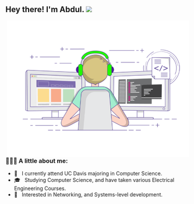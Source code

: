 <h2> Hey there! I'm Abdul. <img src="https://github.com/souvikguria98/souvikguria98/blob/master/Hi.gif" width="25"></h2>
<img align="right" alt="GIF" src="https://raw.githubusercontent.com/devSouvik/devSouvik/master/gif3.gif" width="500"/>

<h3> 👨🏻‍💻 A little about me: </h3>

- 🔭 &nbsp; I currently attend UC Davis majoring in Computer Science.
- 🎓 &nbsp; Studying Computer Science, and have taken various Electrical Engineering Courses.
- 🌱 &nbsp; Interested in Networking, and Systems-level development.
<br>
</br>
